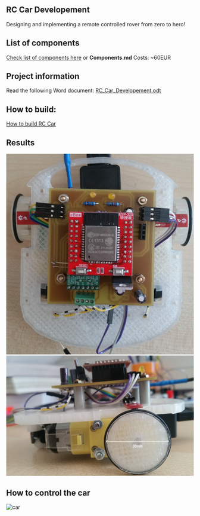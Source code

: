 ## RC Car Developement

Designing and implementing a remote controlled rover from zero to hero!

## List of components
[Check list of components here](Components.md) or **Components.md**
Costs: ~60EUR

## Project information
Read the following Word document: [RC_Car_Developement.odt](docs/RC_Car_Developement.odt)

## How to build:
[How to build RC Car](How-to-build.md)

## Results

![final1](docs/final1.jpg)
![final2](docs/final2.jpg)

## How to control the car

![car](carinfo.jpg)

